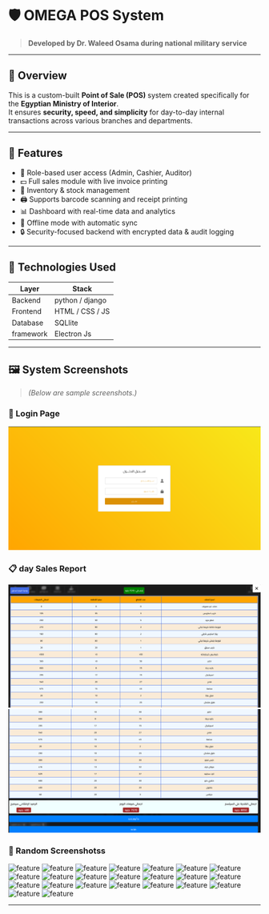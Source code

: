 # 🛡️ OMEGA POS System

> **Developed by Dr. Waleed Osama during national military service**

---

## 📌 Overview

This is a custom-built **Point of Sale (POS)** system created specifically for the **Egyptian Ministry of Interior**.  
It ensures **security, speed, and simplicity** for day-to-day internal transactions across various branches and departments.

---

## 🚀 Features

- 🔐 Role-based user access (Admin, Cashier, Auditor)
- 💵 Full sales module with live invoice printing
- 🧾 Inventory & stock management
- 🖨️ Supports barcode scanning and receipt printing
- 📊 Dashboard with real-time data and analytics
- 💾 Offline mode with automatic sync
- 🔒 Security-focused backend with encrypted data & audit logging

---

## 🧠 Technologies Used

| Layer       | Stack                  |
|-------------|------------------------|
| Backend     | python / django        |
| Frontend    | HTML / CSS / JS        |
| Database    | SQLlite                |
| framework   | Electron Js            |

---

## 🖼️ System Screenshots

> *(Below are sample screenshots.)*

### 🔐 Login Page
![Login Page](screenshot/1.png)

### 📋 day Sales Report 
![Day Sales Report](screenshot/10.png)
![Day Sales Report](screenshot/11.png)


### 🧾 Random Screenshotss
![feature](screenshots/1.png)
![feature](screenshots/12.png)
![feature](screenshots/13.png)
![feature](screenshots/14.png)
![feature](screenshots/15.png)
![feature](screenshots/16.png)
![feature](screenshots/17.png)
![feature](screenshots/18.png)
![feature](screenshots/19.png)
![feature](screenshots/20.png)
![feature](screenshots/2.png)
![feature](screenshots/21.png)
![feature](screenshots/22.png)
![feature](screenshots/23.png)
![feature](screenshots/24.png)
![feature](screenshots/25.png)
![feature](screenshots/3.png)
![feature](screenshots/4.png)
![feature](screenshots/5.png)
![feature](screenshots/6.png)
![feature](screenshots/7.png)
![feature](screenshots/8.png)
![feature](screenshots/9.png)


---


